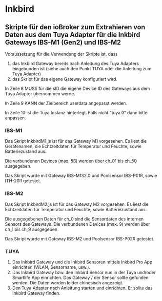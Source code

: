 # Inkbird

## Skripte für den ioBroker zum Extrahieren von Daten aus dem Tuya Adapter für die Inkbird Gateways IBS-M1 (Gen2) und IBS-M2
Voraussetzung für die Verwendung der Skripte ist, dass
1. das Inkbird Gateway bereits nach Anleitung des Tuya Adapters eingebunden ist (siehe auch den Punkt TUYA oder die Anleitung zum Tuya Adapter)
2. das Skript für das eigene Gateway konfiguriert wird.

In Zeile 8 MUSS für die sID die eigene Device ID des Gateways aus dem Tuya Adapter übernommen werde.

In Zeile 9 KANN der Zielbereich userdata angepasst werden.

In Zeile 10 ist die Tuya Instanz hinterlegt. Falls nicht "tuya.0" dann bitte anpassen.


### IBS-M1
Das Skript InkbirdM1.js ist für das Gateway M1 vorgesehen. Es liest die Gerätenamen, die Echtzeitdaten für Temperatur und Feuchte, sowie Batteriezustand aus.

Die verbundenen Devices (max. 5ß) werden über ch_01 bis ch_50 ausgegeben.

Das Skript wurde mit Gateway IBS-M1S2.0 und Poolsensor IBS-P01R, sowie ITH-20R getestet.

### IBS-M2
Das Skript InkbirdM2.js ist für das Gateway M2 vorgesehen. Es liest die Echtzeitdaten für Temperatur und Feuchte, sowie Batteriezustand aus.

Die ausgegebenen Daten für ch_0 sind die Sensordaten des internen Sensors des Gateways.
Die verbundenen Devices (max. 9) werden über ch_1 bis ch_9 ausgegeben.

Das Skript wurde mit Gateway IBS-M2 und Poolsensor IBS-P02R getestet.

### TUYA
1. Das Inkbird Gateway und die Inkbird Sensoren mittels Inkbird Pro App einrichten (WLAN, Sensorname, usw.).
2. Das Inkbird Gateway bzw. den Inkbird Sensor nun in der Tuya und/oder Smartlife App einrichten. Das Gateway / der Sensor sollte gefunden werden. Die Daten werden leider chinesisch angezeigt.
3. Den Tuya Adapter nach Anleitung starten und einrichten. Er sollte das Inkbird Gateway finden.
